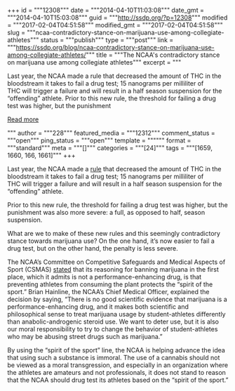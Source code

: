 +++
id = """12308"""
date = """2014-04-10T11:03:08"""
date_gmt = """2014-04-10T15:03:08"""
guid = """http://ssdp.org/?p=12308"""
modified = """2017-02-04T04:51:58"""
modified_gmt = """2017-02-04T04:51:58"""
slug = """ncaa-contradictory-stance-on-marijuana-use-among-collegiate-athletes"""
status = """publish"""
type = """post"""
link = """https://ssdp.org/blog/ncaa-contradictory-stance-on-marijuana-use-among-collegiate-athletes/"""
title = """The NCAA&#039;s contradictory stance on marijuana use among collegiate athletes"""
excerpt = """<p>Last year, the NCAA made a rule that decreased the amount of THC in the bloodstream it takes to fail a drug test; 15 nanograms per milliliter of THC will trigger a failure and will result in a half season suspension for the &#8220;offending&#8221; athlete. Prior to this new rule, the threshold for failing a drug test was higher, but the punishment</p>
<div class="h10"></div>
<p><a class="more-link2 flat" href="https://ssdp.org/blog/ncaa-contradictory-stance-on-marijuana-use-among-collegiate-athletes/">Read more</a></p>
"""
author = """228"""
featured_media = """12312"""
comment_status = """open"""
ping_status = """open"""
template = """"""
format = """standard"""
meta = """[]"""
categories = """[24]"""
tags = """[1659, 1660, 166, 1661]"""
+++
<p dir="ltr">Last year, the NCAA made a <a href="http://deadspin.com/5979136/it-now-only-takes-one-third-as-much-marijuanaor-street-drugsto-fail-an-ncaa-drug-test" target="_blank">rule</a> that decreased the amount of THC in the bloodstream it takes to fail a drug test; 15 nanograms per milliliter of THC will trigger a failure and will result in a half season suspension for the &#8220;offending&#8221; athlete.</p>

<p dir="ltr">Prior to this new rule, the threshold for failing a drug test was higher, but the punishment was also more severe: a full, as opposed to half, season suspension.</p>

<p dir="ltr">What are we to make of these new rules and this seemingly contradictory stance towards marijuana use? On the one hand, it&#8217;s now easier to fail a drug test, but on the other hand, the penalty is less severe.</p>

<p dir="ltr">The NCAA’s Committee on Competitive Safeguards and Medical Aspects of Sport (CSMAS) <a href="http://stopthedrugwar.org/chronicle/2013/jan/28/ncaa_tighten_marijuana_testing_r" target="_blank">stated</a> that its reasoning for banning marijuana in the first place, which it admits is not a performance-enhancing drug, is that preventing athletes from consuming the plant protects the “spirit of the sport.” Brian Hainline, the NCAA’s Chief Medical Officer, explained the decision by saying, &#8220;There is no good scientific evidence that marijuana is a performance-enhancing drug, and it makes both scientific and philosophical sense to treat marijuana usage by student-athletes differently than anabolic-androgenic steroid use. We want to deter use, but it is also our moral responsibility to try to change the behavior of student-athletes who may be abusing street drugs such as marijuana.&#8221;</p>

<p dir="ltr">By using the “spirit of the sport” line, the NCAA is helping advance the idea that using such a substance is immoral. The use of a cannabis should not be viewed as a moral transgression, and especially in an organization where the athletes are amateurs and not professionals, it does not stand to reason that the NCAA should drug test its athletes based on the “spirit of the sport.”</p>
